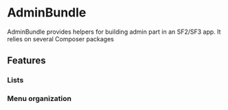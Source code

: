 # AdminBundle

AdminBundle provides helpers for building admin part in an SF2/SF3 app. It relies on several Composer packages

## Features
### Lists
### Menu organization
